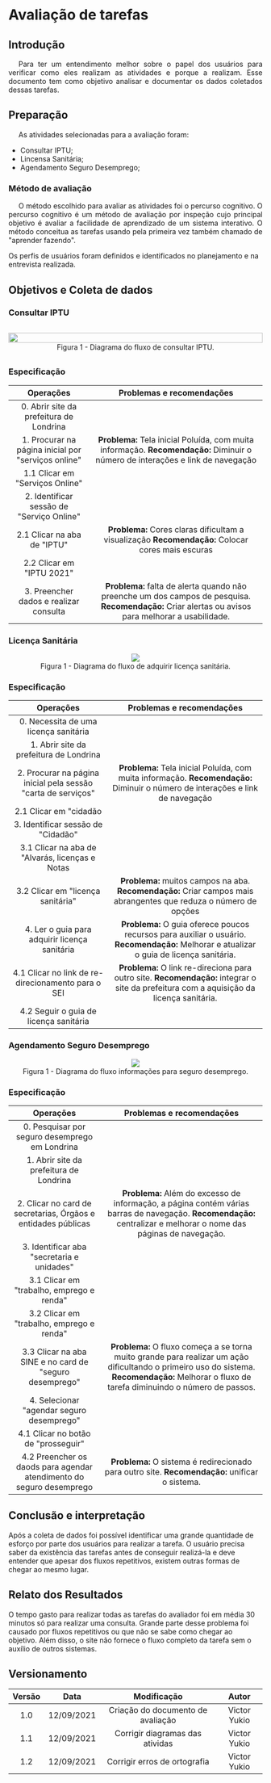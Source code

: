 # Avaliação de tarefas
 
## Introdução
<p style="text-indent: 20px; text-align: justify">
Para ter um entendimento melhor sobre o papel dos usuários para verificar como eles realizam as atividades e porque a realizam. Esse documento tem como objetivo analisar e documentar os dados coletados dessas tarefas.
</p>
 
## Preparação
<p style="text-indent: 20px; text-align: justify">
As atividades selecionadas para a avaliação foram:
</p>

* Consultar IPTU;
* Lincensa Sanitária;
* Agendamento Seguro Desemprego;
 
### Método de avaliação
<p style="text-indent: 20px; text-align: justify">
O método escolhido para avaliar as atividades foi o percurso cognitivo. O percurso cognitivo é um método de avaliação por inspeção cujo principal objetivo é avaliar a facilidade de aprendizado de um sistema interativo. O método conceitua as tarefas usando pela primeira vez também chamado de "aprender fazendo".
 
Os perfis de usuários foram definidos e identificados no planejamento e na entrevista realizada.
</p>
 
## Objetivos e Coleta de dados
 
### Consultar IPTU
 
<div style="display: flex; flex-flow: row wrap; justify-content: center; margin: 30px auto"> 
    <img src="../../assets/img/n1_avaliacao/diagrama_IPTU.png" width="100%"></img>
    <center>
    <figcaption>Figura 1 - Diagrama do fluxo de consultar IPTU.</figcaption>
    </center>
</div>

 
### Especificação
 
| Operações | Problemas e recomendações |
|:---:|:---:|
| 0. Abrir site da prefeitura de Londrina | |
| 1. Procurar na página inicial por "serviços online" | **Problema:** Tela inicial Poluída, com muita informação. **Recomendação:** Diminuir o número de interações e link de navegação  |
| 1.1 Clicar em "Serviços Online" |  |
| 2. Identificar sessão de "Serviço Online" |  |
| 2.1 Clicar na aba de "IPTU" | **Problema:** Cores claras dificultam a visualização **Recomendação:** Colocar cores mais escuras |
| 2.2 Clicar em "IPTU 2021" |  |
| 3. Preencher dados e realizar consulta | **Problema:** falta de alerta quando não preenche um dos campos de pesquisa. **Recomendação:** Criar alertas ou avisos para melhorar a usabilidade. |
 
### Licença Sanitária
 
<div
   style="text-align:center"><img src="../../assets/img/n1_avaliacao/diagrama_licensa.png"></img>
</div>
<center>
   Figura 1 - Diagrama do fluxo de adquirir licença sanitária.
</center>
 
### Especificação
 
| Operações | Problemas e recomendações |
|:---:|:---:|
| 0. Necessita de uma licença sanitária | |
| 1. Abrir site da prefeitura de Londrina | |
| 2. Procurar na página inicial pela sessão "carta de serviços" | **Problema:** Tela inicial Poluída, com muita informação. **Recomendação:** Diminuir o número de interações e link de navegação |
| 2.1 Clicar em "cidadão |  |
| 3. Identificar sessão de "Cidadão" |  |
| 3.1 Clicar na aba de "Alvarás, licenças e Notas |  |
| 3.2 Clicar em "licença sanitária" | **Problema:** muitos campos na aba. **Recomendação:** Criar campos mais abrangentes que reduza o número de opções |
| 4. Ler o guia para adquirir licença sanitária | **Problema:** O guia oferece poucos recursos para auxiliar o usuário. **Recomendação:** Melhorar e atualizar o guia de licença sanitária. |
| 4.1 Clicar no link de re-direcionamento para o SEI | **Problema:** O link re-direciona para outro site. **Recomendação:** integrar o site da prefeitura com a aquisição da licença sanitária.  |
| 4.2 Seguir o guia de licença sanitária |  |
 
### Agendamento Seguro Desemprego
 
<div
   style="text-align:center"><img src="../../assets/img/n1_avaliacao/diagrama_desemprego.png"
>
</div>
<center>
   Figura 1 - Diagrama do fluxo informações para seguro desemprego.
</center>
 
### Especificação
 
| Operações | Problemas e recomendações |
|:---:|:---:|
| 0. Pesquisar por seguro desemprego em Londrina | |
| 1. Abrir site da prefeitura de Londrina | |
| 2. Clicar no card de secretarias, Órgãos e entidades públicas | **Problema:** Além do excesso de informação, a página contém várias barras de navegação. **Recomendação:** centralizar e melhorar o nome das páginas de navegação. |
| 3. Identificar aba "secretaria e unidades" |  |
| 3.1 Clicar em "trabalho, emprego e renda" |  |
| 3.2 Clicar em "trabalho, emprego e renda" |  |
| 3.3 Clicar na aba SINE e no card de "seguro desemprego" | **Problema:** O fluxo começa a se torna muito grande para realizar um ação dificultando o primeiro uso do sistema. **Recomendação:** Melhorar o fluxo de tarefa diminuindo o número de passos. |
| 4. Selecionar "agendar seguro desemprego" |  |
| 4.1 Clicar no botão de "prosseguir" |  |
| 4.2 Preencher os daods para agendar atendimento do seguro desemprego | **Problema:** O sistema é redirecionado para outro site. **Recomendação:** unificar o sistema. |
 
## Conclusão e interpretação
 
Após a coleta de dados foi possível identificar uma grande quantidade de esforço por parte dos usuários para realizar a tarefa. O usuário precisa saber da existência das tarefas antes de conseguir realizá-la e deve entender que apesar dos fluxos repetitivos, existem outras formas de chegar ao mesmo lugar.
 
## Relato dos Resultados
O tempo gasto para realizar todas as tarefas do avaliador foi em média 30 minutos só para realizar uma consulta. Grande parte desse problema foi causado por fluxos repetitivos ou que não se sabe como chegar ao objetivo. Além disso, o site não fornece o fluxo completo da tarefa sem o auxílio de outros sistemas.
 
## Versionamento
| Versão | Data | Modificação | Autor |
| :---: | :---: | :---: | :---: |
|  1.0  | 12/09/2021 | Criação do documento de avaliação | Victor Yukio |
|  1.1  | 12/09/2021 | Corrigir diagramas das atividas | Victor Yukio
|  1.2  | 12/09/2021 | Corrigir erros de ortografia | Victor Yukio